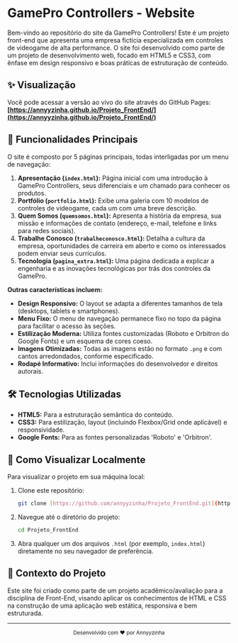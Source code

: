 # GamePro Controllers - Website

Bem-vindo ao repositório do site da GamePro Controllers! Este é um projeto front-end que apresenta uma empresa fictícia especializada em controles de videogame de alta performance. O site foi desenvolvido como parte de um projeto de desenvolvimento web, focado em HTML5 e CSS3, com ênfase em design responsivo e boas práticas de estruturação de conteúdo.

## ✨ Visualização

Você pode acessar a versão ao vivo do site através do GitHub Pages:
**[https://annyyzinha.github.io/Projeto_FrontEnd/](https://annyyzinha.github.io/Projeto_FrontEnd/)**

## 🚀 Funcionalidades Principais

O site é composto por 5 páginas principais, todas interligadas por um menu de navegação:

1.  **Apresentação (`index.html`):** Página inicial com uma introdução à GamePro Controllers, seus diferenciais e um chamado para conhecer os produtos.
2.  **Portfólio (`portfolio.html`):** Exibe uma galeria com 10 modelos de controles de videogame, cada um com uma breve descrição.
3.  **Quem Somos (`quemsomos.html`):** Apresenta a história da empresa, sua missão e informações de contato (endereço, e-mail, telefone e links para redes sociais).
4.  **Trabalhe Conosco (`trabalheconosco.html`):** Detalha a cultura da empresa, oportunidades de carreira em aberto e como os interessados podem enviar seus currículos.
5.  **Tecnologia (`pagina_extra.html`):** Uma página dedicada a explicar a engenharia e as inovações tecnológicas por trás dos controles da GamePro.

**Outras características incluem:**

* **Design Responsivo:** O layout se adapta a diferentes tamanhos de tela (desktops, tablets e smartphones).
* **Menu Fixo:** O menu de navegação permanece fixo no topo da página para facilitar o acesso às seções.
* **Estilização Moderna:** Utiliza fontes customizadas (Roboto e Orbitron do Google Fonts) e um esquema de cores coeso.
* **Imagens Otimizadas:** Todas as imagens estão no formato `.png` e com cantos arredondados, conforme especificado.
* **Rodapé Informativo:** Inclui informações do desenvolvedor e direitos autorais.

## 🛠️ Tecnologias Utilizadas

* **HTML5:** Para a estruturação semântica do conteúdo.
* **CSS3:** Para estilização, layout (incluindo Flexbox/Grid onde aplicável) e responsividade.
* **Google Fonts:** Para as fontes personalizadas 'Roboto' e 'Orbitron'.

## 📖 Como Visualizar Localmente

Para visualizar o projeto em sua máquina local:

1.  Clone este repositório:
    ```bash
    git clone [https://github.com/annyyzinha/Projeto_FrontEnd.git](https://github.com/annyyzinha/Projeto_FrontEnd.git)
    ```
2.  Navegue até o diretório do projeto:
    ```bash
    cd Projeto_FrontEnd
    ```
3.  Abra qualquer um dos arquivos `.html` (por exemplo, `index.html`) diretamente no seu navegador de preferência.

## 📝 Contexto do Projeto

Este site foi criado como parte de um projeto acadêmico/avaliação para a disciplina de Front-End, visando aplicar os conhecimentos de HTML e CSS na construção de uma aplicação web estática, responsiva e bem estruturada.

---

<div align="center">
  <sub>Desenvolvido com ❤️ por Annyyzinha</sub>
</div>
